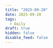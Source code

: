 ```yaml
---
title: "2025-09-20"
date: 2025-09-20
tags:
  - Daily
draft: true
hidden: false
disable_feed: false
---
```


